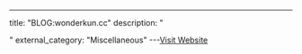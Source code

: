 ---
title: "BLOG:wonderkun.cc"
description: "

"
external_category: "Miscellaneous"
---[Visit Website](http://wonderkun.cc)

